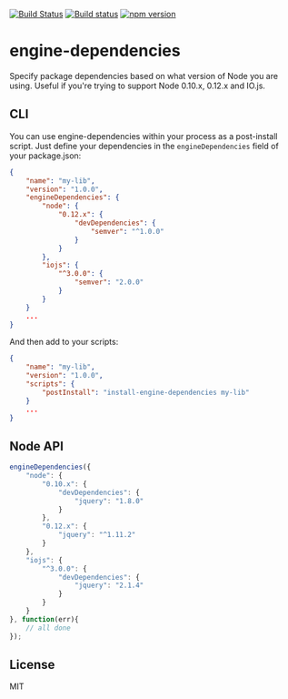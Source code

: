 [![Build Status](https://travis-ci.org/bitovi/engine-dependencies.svg?branch=master)](https://travis-ci.org/bitovi/engine-dependencies)
[![Build status](https://ci.appveyor.com/api/projects/status/yq4n7uwqj81osd5y/branch/master?svg=true)](https://ci.appveyor.com/project/matthewp/engine-dependencies/branch/master)
[![npm version](https://badge.fury.io/js/engine-dependencies.svg)](http://badge.fury.io/js/engine-dependencies)

# engine-dependencies

Specify package dependencies based on what version of Node you are using. Useful if you're trying to support Node 0.10.x, 0.12.x and IO.js.

## CLI

You can use engine-dependencies within your process as a post-install script. Just define your dependencies in the `engineDependencies` field of your package.json:

```json
{
	"name": "my-lib",
	"version": "1.0.0",
	"engineDependencies": {
		"node": {
			"0.12.x": {
				"devDependencies": {
					"semver": "^1.0.0"
				}
			}
		},
		"iojs": {
			"^3.0.0": {
				"semver": "2.0.0"
			}
		}
	}
	...
}
```

And then add to your scripts:

```json
{
	"name": "my-lib",
	"version": "1.0.0",
	"scripts": {
		"postInstall": "install-engine-dependencies my-lib"
	}
	...
}
```

## Node API

```js
engineDependencies({
	"node": {
		"0.10.x": {
			"devDependencies": {
				"jquery": "1.8.0"
			}
		},
		"0.12.x": {
			"jquery": "^1.11.2"
		}
	},
	"iojs": {
		"^3.0.0": {
			"devDependencies": {
				"jquery": "2.1.4"
			}
		}
	}
}, function(err){
	// all done
});
```

## License

MIT
